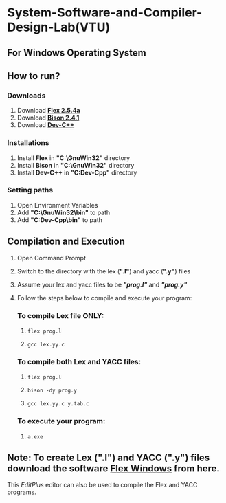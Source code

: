 
# System-Software-and-Compiler-Design-Lab(VTU)

## For Windows Operating System

## How to run?
### Downloads
1. Download [**Flex 2.5.4a**](http://gnuwin32.sourceforge.net/packages/flex.htm)
2. Download [**Bison 2.4.1**](http://gnuwin32.sourceforge.net/packages/bison.htm)
3. Download [**Dev-C++**](https://sourceforge.net/projects/orwelldevcpp/)
### Installations
1. Install **Flex** in **"C:\GnuWin32"** directory
2. Install **Bison** in **"C:\GnuWin32"** directory
3. Install **Dev-C++** in **"C:Dev-Cpp"** directory
### Setting paths
1. Open Environment Variables
2. Add **"C:\GnuWin32\bin"** to path
3. Add **"C:Dev-Cpp\bin"** to path

## Compilation and Execution
1. Open Command Prompt
2. Switch to the directory with the lex (**".l"**) and yacc (**".y"**) files
3. Assume your lex and yacc files to be ***"prog.l"*** and ***"prog.y"***
4. Follow the steps below to compile and execute your program:

	### To compile Lex file ONLY:

	1. `flex prog.l`

	2.  `gcc lex.yy.c`

	### To compile both Lex and YACC files:

	1.  `flex prog.l`

	2.  `bison -dy prog.y`

	3.  `gcc lex.yy.c y.tab.c`

	### To execute your program:

	1. `a.exe`

## Note: To create Lex (".l") and YACC (".y") files download the software [Flex Windows](https://drive.google.com/file/d/0B9D4jOdpRzZHNTVraV9rX280R0E/view) from here. 
This *EditPlus* editor can also be used to compile the Flex and YACC programs.